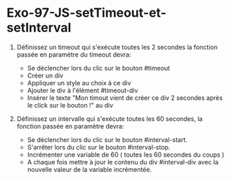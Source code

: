 # Exo-97-JS-setTimeout-et-setInterval

1. Définissez un timeout qui s'exécute toutes les 2 secondes la fonction passée en paramètre du timeout devra:
    - Se déclencher lors du clic sur le bouton #timeout    
    - Créer un div
    - Appliquer un style au choix à ce div
    - Ajouter le div à l'élément #timeout-div
    - Insérer le texte "Mon timout vient de créer ce div 2 secondes après le click sur le bouton !" au div


2. Définissez un intervalle qui s'exécute toutes les 60 secondes, la fonction passée en paramètre devra:
    - Se déclencher lors du clic sur le bouton #interval-start.
    - S'arrêter lors du clic sur le bouton #interval-stop.
    - Incrémenter une variable de 60 ( toutes les 60 secondes du coups )  
    - A chaque fois mettre à jour le contenu du div #interval-div avec la nouvelle valeur de la variable incrémentée.
    